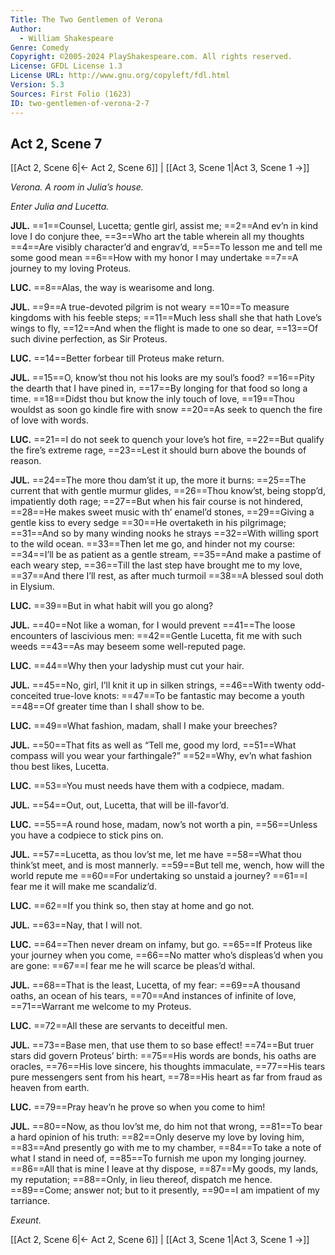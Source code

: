 ```yaml
---
Title: The Two Gentlemen of Verona
Author: 
  - William Shakespeare
Genre: Comedy
Copyright: ©2005-2024 PlayShakespeare.com. All rights reserved.
License: GFDL License 1.3
License URL: http://www.gnu.org/copyleft/fdl.html
Version: 5.3
Sources: First Folio (1623)
ID: two-gentlemen-of-verona-2-7
---
```


## Act 2, Scene 7
[[Act 2, Scene 6|← Act 2, Scene 6]] | [[Act 3, Scene 1|Act 3, Scene 1 →]]

*Verona. A room in Julia’s house.*

*Enter Julia and Lucetta.*

**JUL.**
==1==Counsel, Lucetta; gentle girl, assist me;
==2==And ev’n in kind love I do conjure thee,
==3==Who art the table wherein all my thoughts
==4==Are visibly character’d and engrav’d,
==5==To lesson me and tell me some good mean
==6==How with my honor I may undertake
==7==A journey to my loving Proteus.

**LUC.**
==8==Alas, the way is wearisome and long.

**JUL.**
==9==A true-devoted pilgrim is not weary
==10==To measure kingdoms with his feeble steps;
==11==Much less shall she that hath Love’s wings to fly,
==12==And when the flight is made to one so dear,
==13==Of such divine perfection, as Sir Proteus.

**LUC.**
==14==Better forbear till Proteus make return.

**JUL.**
==15==O, know’st thou not his looks are my soul’s food?
==16==Pity the dearth that I have pined in,
==17==By longing for that food so long a time.
==18==Didst thou but know the inly touch of love,
==19==Thou wouldst as soon go kindle fire with snow
==20==As seek to quench the fire of love with words.

**LUC.**
==21==I do not seek to quench your love’s hot fire,
==22==But qualify the fire’s extreme rage,
==23==Lest it should burn above the bounds of reason.

**JUL.**
==24==The more thou dam’st it up, the more it burns:
==25==The current that with gentle murmur glides,
==26==Thou know’st, being stopp’d, impatiently doth rage;
==27==But when his fair course is not hindered,
==28==He makes sweet music with th’ enamel’d stones,
==29==Giving a gentle kiss to every sedge
==30==He overtaketh in his pilgrimage;
==31==And so by many winding nooks he strays
==32==With willing sport to the wild ocean.
==33==Then let me go, and hinder not my course:
==34==I’ll be as patient as a gentle stream,
==35==And make a pastime of each weary step,
==36==Till the last step have brought me to my love,
==37==And there I’ll rest, as after much turmoil
==38==A blessed soul doth in Elysium.

**LUC.**
==39==But in what habit will you go along?

**JUL.**
==40==Not like a woman, for I would prevent
==41==The loose encounters of lascivious men:
==42==Gentle Lucetta, fit me with such weeds
==43==As may beseem some well-reputed page.

**LUC.**
==44==Why then your ladyship must cut your hair.

**JUL.**
==45==No, girl, I’ll knit it up in silken strings,
==46==With twenty odd-conceited true-love knots:
==47==To be fantastic may become a youth
==48==Of greater time than I shall show to be.

**LUC.**
==49==What fashion, madam, shall I make your breeches?

**JUL.**
==50==That fits as well as “Tell me, good my lord,
==51==What compass will you wear your farthingale?”
==52==Why, ev’n what fashion thou best likes, Lucetta.

**LUC.**
==53==You must needs have them with a codpiece, madam.

**JUL.**
==54==Out, out, Lucetta, that will be ill-favor’d.

**LUC.**
==55==A round hose, madam, now’s not worth a pin,
==56==Unless you have a codpiece to stick pins on.

**JUL.**
==57==Lucetta, as thou lov’st me, let me have
==58==What thou think’st meet, and is most mannerly.
==59==But tell me, wench, how will the world repute me
==60==For undertaking so unstaid a journey?
==61==I fear me it will make me scandaliz’d.

**LUC.**
==62==If you think so, then stay at home and go not.

**JUL.**
==63==Nay, that I will not.

**LUC.**
==64==Then never dream on infamy, but go.
==65==If Proteus like your journey when you come,
==66==No matter who’s displeas’d when you are gone:
==67==I fear me he will scarce be pleas’d withal.

**JUL.**
==68==That is the least, Lucetta, of my fear:
==69==A thousand oaths, an ocean of his tears,
==70==And instances of infinite of love,
==71==Warrant me welcome to my Proteus.

**LUC.**
==72==All these are servants to deceitful men.

**JUL.**
==73==Base men, that use them to so base effect!
==74==But truer stars did govern Proteus’ birth:
==75==His words are bonds, his oaths are oracles,
==76==His love sincere, his thoughts immaculate,
==77==His tears pure messengers sent from his heart,
==78==His heart as far from fraud as heaven from earth.

**LUC.**
==79==Pray heav’n he prove so when you come to him!

**JUL.**
==80==Now, as thou lov’st me, do him not that wrong,
==81==To bear a hard opinion of his truth:
==82==Only deserve my love by loving him,
==83==And presently go with me to my chamber,
==84==To take a note of what I stand in need of,
==85==To furnish me upon my longing journey.
==86==All that is mine I leave at thy dispose,
==87==My goods, my lands, my reputation;
==88==Only, in lieu thereof, dispatch me hence.
==89==Come; answer not; but to it presently,
==90==I am impatient of my tarriance.

*Exeunt.*

[[Act 2, Scene 6|← Act 2, Scene 6]] | [[Act 3, Scene 1|Act 3, Scene 1 →]]